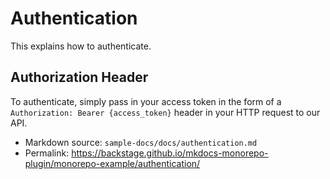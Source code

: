# Authentication

This explains how to authenticate.

## Authorization Header

To authenticate, simply pass in your access token in the form of a `Authorization: Bearer {access_token}` header in your HTTP request to our API.

- Markdown source: `sample-docs/docs/authentication.md`
- Permalink: <https://backstage.github.io/mkdocs-monorepo-plugin/monorepo-example/authentication/>